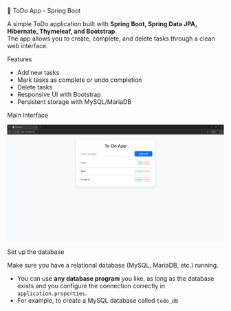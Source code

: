 📝 ToDo App - Spring Boot

A simple ToDo application built with **Spring Boot, Spring Data JPA, Hibernate, Thymeleaf, and Bootstrap**.  
The app allows you to create, complete, and delete tasks through a clean web interface.

Features
- Add new tasks
- Mark tasks as complete or undo completion
- Delete tasks
- Responsive UI with Bootstrap
- Persistent storage with MySQL/MariaDB

Main Interface

![ToDo App UI](screenshots/todo_app_ui.png)

Set up the database

Make sure you have a relational database (MySQL, MariaDB, etc.) running.  
- You can use **any database program** you like, as long as the database exists and you configure the connection correctly in `application.properties`.  
- For example, to create a MySQL database called `todo_db`
